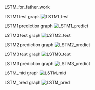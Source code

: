 LSTM_for_father_work

LSTM1 test graph
![LSTM1_test](https://user-images.githubusercontent.com/39429635/125079400-8570a880-e0fe-11eb-92d1-24f67ae09f74.png)

LSTM1 prediction graph
![LSTM1_predict](https://user-images.githubusercontent.com/39429635/125079027-214de480-e0fe-11eb-863e-e64d1b735db8.png)

LSTM2 test graph
![LSTM2_test](https://user-images.githubusercontent.com/39429635/125079041-23b03e80-e0fe-11eb-821b-62f8505603de.png)

LSTM2 prediction graph
![LSTM2_predict](https://user-images.githubusercontent.com/39429635/125079051-257a0200-e0fe-11eb-8b3d-413d3a18d4c3.png)

LSTM3 test graph
![LSTM3_test](https://user-images.githubusercontent.com/39429635/125079058-2743c580-e0fe-11eb-8a58-210fd1dbce75.png)

LSTM3 prediction graph
![LSTM3_predict](https://user-images.githubusercontent.com/39429635/125079070-29a61f80-e0fe-11eb-90cc-d0e5deb95bea.png)

LSTM_mid graph
![LSTM_mid](https://user-images.githubusercontent.com/39429635/125079087-2d39a680-e0fe-11eb-9d66-bdacdcd1ee58.png)

LSTM_pred graph
![LSTM_pred](https://user-images.githubusercontent.com/39429635/125079094-2f036a00-e0fe-11eb-894c-7393b2437bab.png)
